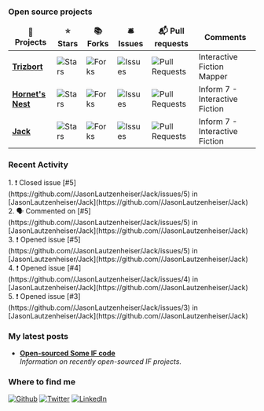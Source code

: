<h3>Open source projects</h3>
<table>
  <thead align="center">
    <tr border: none;>
      <td><b>🎁 Projects</b></td>
      <td><b>⭐ Stars</b></td>
      <td><b>📚 Forks</b></td>
      <td><b>🛎 Issues</b></td>
      <td><b>📬 Pull requests</b></td>
      <td><b>Comments</b></td>
    </tr>
  </thead>
  <tbody>
    <tr>
      <td><a href="https://github.com/jasonlautzenheiser/trizbort"><b>Trizbort</b></a></td>
      <td><img alt="Stars" src="https://img.shields.io/github/stars/jasonlautzenheiser/trizbort?style=flat-square&labelColor=343b41"/></td>
      <td><img alt="Forks" src="https://img.shields.io/github/forks/jasonlautzenheiser/trizbort?style=flat-square&labelColor=343b41"/></td>
      <td><img alt="Issues" src="https://img.shields.io/github/issues/jasonlautzenheiser/trizbort?style=flat-square&labelColor=343b41"/></td>
      <td><img alt="Pull Requests" src="https://img.shields.io/github/issues-pr/jasonlautzenheiser/trizbort?style=flat-square&labelColor=343b41"/></td>
      <td>Interactive Fiction Mapper</td>
    </tr>
    <tr>
      <td><a href="https://github.com/jasonlautzenheiser/hornets-nest"><b>Hornet's Nest</b></a></td>
      <td><img alt="Stars" src="https://img.shields.io/github/stars/jasonlautzenheiser/hornets-nest?style=flat-square&labelColor=343b41"/></td>
      <td><img alt="Forks" src="https://img.shields.io/github/forks/jasonlautzenheiser/hornets-nest?style=flat-square&labelColor=343b41"/></td>
      <td><img alt="Issues" src="https://img.shields.io/github/issues/jasonlautzenheiser/hornets-nest?style=flat-square&labelColor=343b41"/></td>
      <td><img alt="Pull Requests" src="https://img.shields.io/github/issues-pr/jasonlautzenheiser/hornets-nest?style=flat-square&labelColor=343b41"/></td>
      <td>Inform 7 - Interactive Fiction</td>
    </tr>	
    <tr>
      <td><a href="https://github.com/jasonlautzenheiser/jack"><b>Jack</b></a></td>
      <td><img alt="Stars" src="https://img.shields.io/github/stars/jasonlautzenheiser/jack?style=flat-square&labelColor=343b41"/></td>
      <td><img alt="Forks" src="https://img.shields.io/github/forks/jasonlautzenheiser/jack?style=flat-square&labelColor=343b41"/></td>
      <td><img alt="Issues" src="https://img.shields.io/github/issues/jasonlautzenheiser/jack?style=flat-square&labelColor=343b41"/></td>
      <td><img alt="Pull Requests" src="https://img.shields.io/github/issues-pr/jasonlautzenheiser/jack?style=flat-square&labelColor=343b41"/></td>
      <td>Inform 7 - Interactive Fiction</td>      
    </tr>	  
  </tbody>
</table>

<h3>Recent Activity</h3>
<!--START_SECTION:activity-->
1. ❗️ Closed issue [#5](https://github.com//JasonLautzenheiser/Jack/issues/5) in [JasonLautzenheiser/Jack](https://github.com//JasonLautzenheiser/Jack)
2. 🗣 Commented on [#5](https://github.com//JasonLautzenheiser/Jack/issues/5) in [JasonLautzenheiser/Jack](https://github.com//JasonLautzenheiser/Jack)
3. ❗️ Opened issue [#5](https://github.com//JasonLautzenheiser/Jack/issues/5) in [JasonLautzenheiser/Jack](https://github.com//JasonLautzenheiser/Jack)
4. ❗️ Opened issue [#4](https://github.com//JasonLautzenheiser/Jack/issues/4) in [JasonLautzenheiser/Jack](https://github.com//JasonLautzenheiser/Jack)
5. ❗️ Opened issue [#3](https://github.com//JasonLautzenheiser/Jack/issues/3) in [JasonLautzenheiser/Jack](https://github.com//JasonLautzenheiser/Jack)
<!--END_SECTION:activity-->


<h3>My latest posts</h3>
<ul>
  <li><a href="https://lautzofif.wordpress.com/2020/08/19/open-sourced-some-if-code/"><b>Open-sourced Some IF code</b></a><br/><i>Information on recently open-sourced IF projects.</i></li>
  
</ul>

<h3>Where to find me</h3>
<p><a href="https://github.com/jasonlautzenheiser" target="_blank"><img alt="Github" src="https://img.shields.io/badge/GitHub-%2312100E.svg?&style=for-the-badge&logo=Github&logoColor=white" /></a> <a href="https://twitter.com/lautzenheiser" target="_blank"><img alt="Twitter" src="https://img.shields.io/badge/twitter-%231DA1F2.svg?&style=for-the-badge&logo=twitter&logoColor=white" /></a> <a href="https://www.linkedin.com/in/jasonlautzenheiser/" target="_blank"><img alt="LinkedIn" src="https://img.shields.io/badge/linkedin-%230077B5.svg?&style=for-the-badge&logo=linkedin&logoColor=white" /></a> </p>
